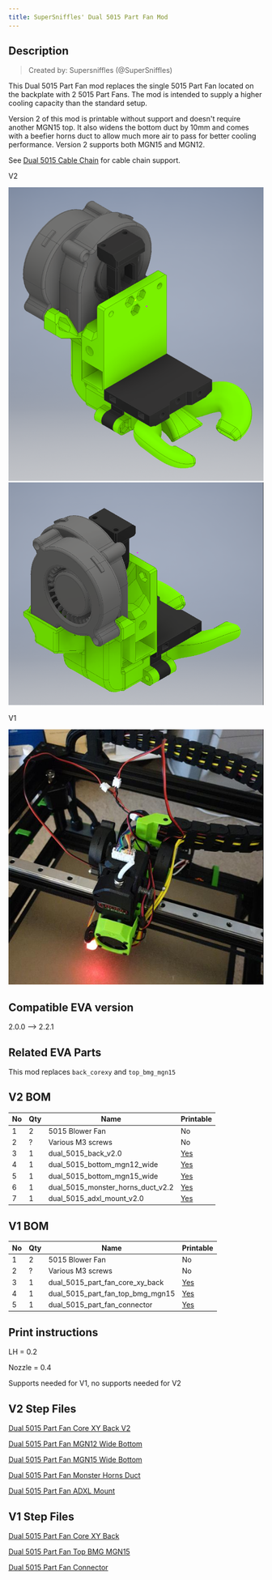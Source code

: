 ```yaml
---
title: SuperSniffles' Dual 5015 Part Fan Mod
---
```


## Description

> Created by: Supersniffles (@SuperSniffles)

This Dual 5015 Part Fan mod replaces the single 5015 Part Fan located on the backplate with 2 5015 Part Fans. The mod is intended to supply a higher cooling capacity than the standard setup.

Version 2 of this mod is printable without support and doesn't require another MGN15 top. It also widens the bottom duct by 10mm and comes with a beefier horns duct to allow much more air to pass for better cooling performance. Version 2 supports both MGN15 and MGN12.

See [Dual 5015 Cable Chain](../cable_chain/dual_5015_part_fan_cable_chain.md) for cable chain support.

V2

![Dual 5015 Part Fan Mod v2 front](assets/dual_5015_part_fan_v2_front.png)
![Dual 5015 Part Fan Mod v2 back](assets/dual_5015_part_fan_v2_back.png)

V1

![Dual 5015 Part Fan Mod v1](assets/dual_5015_part_fan.png)

## Compatible EVA version
2.0.0 --> 2.2.1

## Related EVA Parts
This mod replaces `back_corexy` and `top_bmg_mgn15`

## V2 BOM
| No | Qty | Name                                           | Printable |
| -- | --- | ---------------------------------------------- | --------- |
| 1  | 2   | 5015 Blower Fan                                | No        |
| 2  | ?   | Various M3 screws                              | No        |
| 3  | 1   | dual_5015_back_v2.0                            | [Yes](stl/dual_5015_back_v2.0.stl) |
| 4  | 1   | dual_5015_bottom_mgn12_wide                    | [Yes](stl/dual_5015_bottom_mgn12_wide.stl) |
| 5  | 1   | dual_5015_bottom_mgn15_wide                    | [Yes](stl/dual_5015_bottom_mgn15_wide.stl) |
| 6  | 1   | dual_5015_monster_horns_duct_v2.2              | [Yes](stl/dual_5015_monster_horns_duct_v2.2.stl) |
| 7  | 1   | dual_5015_adxl_mount_v2.0                      | [Yes](stl/dual_5015_adxl_mount_v2.0.stl) |

## V1 BOM
| No | Qty | Name                                           | Printable |
| -- | --- | ---------------------------------------------- | --------- |
| 1  | 2   | 5015 Blower Fan                                | No        |
| 2  | ?   | Various M3 screws                              | No        |
| 3  | 1   | dual_5015_part_fan_core_xy_back                | [Yes](stl/dual_5015_part_fan_core_xy_back.stl) |
| 4  | 1   | dual_5015_part_fan_top_bmg_mgn15               | [Yes](stl/dual_5015_part_fan_top_bmg_mgn15.stl) |
| 5  | 1   | dual_5015_part_fan_connector                   | [Yes](stl/dual_5015_part_fan_connector.stl) |

## Print instructions
LH = 0.2

Nozzle = 0.4

Supports needed for V1, no supports needed for V2

## V2 Step Files
[Dual 5015 Part Fan Core XY Back V2](assets/dual_5015_back_v2.0.stp)

[Dual 5015 Part Fan MGN12 Wide Bottom](assets/dual_5015_bottom_mgn12_wide.stp)

[Dual 5015 Part Fan MGN15 Wide Bottom](assets/dual_5015_bottom_mgn15_wide.stp)

[Dual 5015 Part Fan Monster Horns Duct](assets/dual_5015_monster_horns_duct_v2.2.stp)

[Dual 5015 Part Fan ADXL Mount](assets/dual_5015_adxl_mount_v2.0.stp)



## V1 Step Files
[Dual 5015 Part Fan Core XY Back](assets/dual_5015_part_fan_core_xy_back.stp)

[Dual 5015 Part Fan Top BMG MGN15](assets/dual_5015_part_fan_top_bmg_mgn15.stp)

[Dual 5015 Part Fan Connector](assets/dual_5015_part_fan_connector.stp)